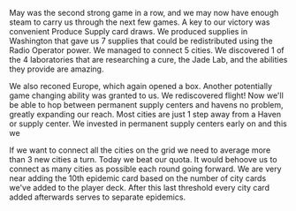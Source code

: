May was the second strong game in a row, and we may now have enough steam to carry us through the next few games. A key to our victory was convenient Produce Supply card draws. We produced supplies in Washington that gave us 7 supplies that could be redistributed using the Radio Operator power. We managed to connect 5 cities. We discovered 1 of the 4 laboratories that are researching a cure, the Jade Lab, and the abilities they provide are amazing.

We also reconed Europe, which again opened a box. Another potentially game changing ability was granted to us. We rediscovered flight! Now we'll be able to hop between permanent supply centers and havens no problem, greatly expanding our reach. Most cities are just 1 step away from a Haven or supply center. We invested in permanent supply centers early on and this we

If we want to connect all the cities on the grid we need to average more than 3 new cities a turn. Today we beat our quota. It would behoove us to connect as many cities as possible each round going forward. We are very near adding the 10th epidemic card based on the number of city cards we've added to the player deck. After this last threshold every city card added afterwards serves to separate epidemics.
